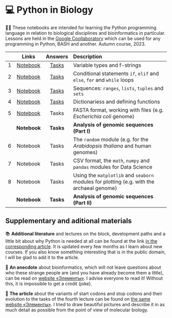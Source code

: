 # 💻 Python in Biology 

👨‍💻 These notebooks are intended for learning the Python programming language in relation to biological disciplines and bioinformatics in particular. Lessons are held in the [Google Coollaboratory](https://colab.research.google.com/) which can be used for any programming in Python, BASH and another. Autumn course, 2023.

|  | Links | Answers | Description | 
| :------: | :------: | :------: | :------ | 
| 1 | [Notebook](https://colab.research.google.com/drive/1hsL3ToeTnudcmI5K0SczRa7IUULYegKr?usp=sharing) | [Tasks](https://colab.research.google.com/drive/1L0Pk4RzXTYBIQIS1TJ-ygOc_rspHYfrs?usp=sharing) | Variable types and f-strings | 
| 2 | [Notebook](https://colab.research.google.com/drive/134q5zESk7hPb9hvpwgG8mxiKYvtXYRZv?usp=sharing) | [Tasks](https://colab.research.google.com/drive/1xF-PqdUFYvpLsUI646YiDYybAwD4Y_0d?usp=sharing) | Conditional statements `if`, `elif` and `else`, `for` and `while` loops | 
| 3 | [Notebook](https://colab.research.google.com/drive/13y1J3-1HQUpRnXi3KdJ-C-WzoOfD3GYk?usp=sharing) | [Tasks](https://colab.research.google.com/drive/1Prm65Egy33HK68mxs9UFDcIGD86K4efx?usp=sharing) | Sequences: `ranges`, `lists`, `tuples` and `sets` |
| 4 | [Notebook](https://colab.research.google.com/drive/16j9r72PWu-BgbXwe_bMZ_QZwXneR_zNd?usp=sharing) | [Tasks](https://colab.research.google.com/drive/18RDZ4svQsspZExpG9AUJVAOftSNxy79D?usp=sharing) | Dictionariess and defining functions | 
| 5 | [Notebook](https://colab.research.google.com/drive/11x2ZC1ZSrcBCoXiF67m2JCuOuNx__jol?usp=sharing) | Tasks | FASTA format, working with files (e.g. _Escherichia coli_ genome) | 
|  | **Notebook** | **Tasks** | **Analysis of genomic sequences (Part I)** | 
| 6 | Notebook | Tasks | The `random` module (e.g. for the _Arabidopsis thaliana_ and human genomes) | 
| 7 | Notebook | Tasks | CSV format, the `math`, `numpy` and `pandas` modules for Data Science | 
| 8 | Notebook | Tasks | Using the `matplotlib` and `seaborn` modules for plotting (e.g. with the archaeal genome) | 
|  | **Notebook** | **Tasks** | **Analysis of genomic sequences (Part II)** | 

## Supplementary and aditional materials

📚 **Additional literature** and lectures on the block, development paths and a little bit about why Python is needed at all can be found at the link [in the corresponding article](https://vk.com/@nachatoi-literatura-po-python). It is updated every few months as I learn about new courses. If you also know something interesting that is in the public domain, I will be glad to add it to the article. 

🫠 **An anecdote** about bioinformatics, which will not leave questions about who these strange people are (and you have already become them a little), can be read on [website «Элементы»](https://elementy.ru/nauchno-populyarnaya_biblioteka/432183/Bioinformatiki_proiskhozhdenie_i_zhiznennyy_tsikl). I advise everyone to read it! Without this, it is impossible to get a credit (joke). 

📑 **The article** about the variants of start codons and stop codons and their evolution to the tasks of the fourth lecture can be found on [the same website «Элементы»](https://elementy.ru/problems/3023/Ot_nachala_do_kontsa). I tried to draw beautiful pictures and describe it in as much detail as possible from the point of view of molecular biology.
